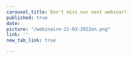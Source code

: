 ```yaml
---
carousel_title: Don't miss our next webinar!
published: true
date: 
picture: "/webinaire-21-03-2022en.png"
link: ''
new_tab_link: true

---
```


